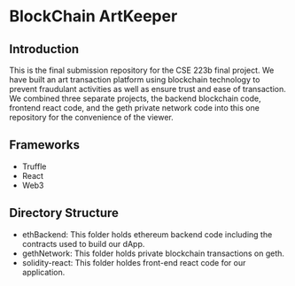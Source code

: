 # BlockChain ArtKeeper

## Introduction
This is the final submission repository for the CSE 223b final project. We have built an art transaction platform using blockchain technology to prevent fraudulant activities as well as ensure trust and ease of transaction. We combined three separate projects, the backend blockchain code, frontend react code, and the geth private network code into this one repository for the convenience of the viewer.

## Frameworks 
- Truffle 
- React 
- Web3

## Directory Structure 
- ethBackend: This folder holds ethereum backend code including the contracts used to build our dApp. 
- gethNetwork: This folder holds private blockchain transactions on geth. 
- solidity-react: This folder holdes front-end react code for our application. 

